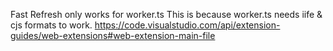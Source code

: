 Fast Refresh only works for worker.ts
This is because worker.ts needs iife & cjs formats to work.
https://code.visualstudio.com/api/extension-guides/web-extensions#web-extension-main-file
